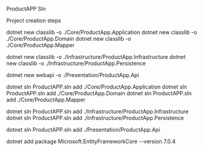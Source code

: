
ProductAPP Sln 









Project creation steps


dotnet new classlib -o ./Core/ProductApp.Application
dotnet new classlib -o ./Core/ProductApp.Domain
dotnet new classlib -o ./Core/ProductApp.Mapper

dotnet new classlib -o ./Infrastructure/ProductApp.Infrastructure
dotnet new classlib -o ./Infrastructure/ProductApp.Persistence


dotnet new webapi -o ./Presentation/ProductApp.Api

dotnet sln ProductAPP.sln add ./Core/ProductApp.Application
dotnet sln ProductAPP.sln add ./Core/ProductApp.Domain
dotnet sln ProductAPP.sln add ./Core/ProductApp.Mapper

dotnet sln ProductAPP.sln add ./Infrastructure/ProductApp.Infrastructure
dotnet sln ProductAPP.sln add ./Infrastructure/ProductApp.Persistence

dotnet sln ProductAPP.sln add ./Presentation/ProductApp.Api



dotnet add package Microsoft.EntityFrameworkCore --version 7.0.4